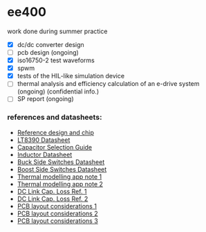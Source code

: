 # ee400
work done during summer practice

- [x] dc/dc converter design
- [ ] pcb design (ongoing)
- [x] iso16750-2 test waveforms
- [x] spwm
- [x] tests of the HIL-like simulation device
- [ ] thermal analysis and efficiency calculation of an e-drive system (ongoing) (confidential info.)
- [ ] SP report (ongoing)

### references and datasheets: 
* [Reference design and chip](http://www.ti.com/lit/ds/symlink/lm5118.pdf) 
* [LT8390 Datasheet](http://cds.linear.com/docs/en/datasheet/8390f.pdf)
* [Capacitor Selection Guide](http://www.ti.com/lit/an/slta055/slta055.pdf)
* [Inductor Datasheet](http://katalog.we-online.de/pbs/datasheet/7443641000.pdf)
* [Buck Side Switches Datasheet](https://www.infineon.com/dgdl/BSC014N04LSI_rev2.1.pdf?folderId=db3a304313b8b5a60113cee8763b02d7&fileId=db3a3043353fdc16013552fc8f274806)
* [Boost Side Switches Datasheet](https://www.infineon.com/dgdl/Infineon-BSC009NE2LS5I-DS-v02_00-EN.pdf?fileId=5546d4624bcaebcf014c09a38586234e)
* [Thermal modelling app note 1](https://drive.google.com/open?id=0B_ioIw2-WsF5Z2RaNTREallSNU0)
* [Thermal modelling app note 2](https://drive.google.com/open?id=0B_ioIw2-WsF5bnNVV0NmQVdMLW8)
* [DC Link Cap. Loss Ref. 1](http://ieeexplore.ieee.org/document/5637820/)
* [DC Link Cap. Loss Ref. 2](http://citeseerx.ist.psu.edu/viewdoc/download?doi=10.1.1.6.5343&rep=rep1&type=pdf)
* [PCB layout considerations 1](http://cds.linear.com/docs/en/application-note/an139f.pdf)
* [PCB layout considerations 2](http://www.linear.com/solutions/1821)
* [PCB layout considerations 3](http://cds.linear.com/docs/en/application-note/an136f.pdf)

